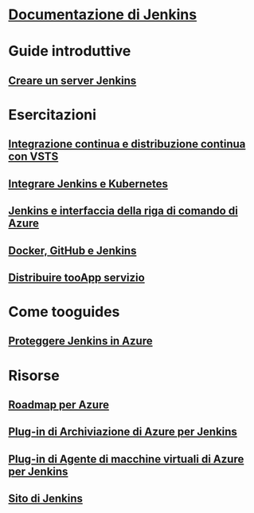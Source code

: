 # [Documentazione di Jenkins](index.md)
# Guide introduttive
## [Creare un server Jenkins](/azure/jenkins/install-jenkins-solution-template)
# Esercitazioni
## [Integrazione continua e distribuzione continua con VSTS](https://www.visualstudio.com/docs/build/apps/jenkins/build-deploy-jenkins)
## [Integrare Jenkins e Kubernetes](/azure/container-service/container-service-kubernetes-jenkins)
## [Jenkins e interfaccia della riga di comando di Azure](/azure/jenkins/execute-cli-jenkins-pipeline)
## [Docker, GitHub e Jenkins](/azure/virtual-machines/linux/tutorial-jenkins-github-docker-cicd)
## [Distribuire tooApp servizio](/azure/jenkins/deploy-Jenkins-app-service-plugin)
# Come tooguides
## [Proteggere Jenkins in Azure](https://jenkins.io/blog/2017/04/20/secure-jenkins-on-azure/)
# Risorse
## [Roadmap per Azure](https://azure.microsoft.com/roadmap/)
## [Plug-in di Archiviazione di Azure per Jenkins](https://plugins.jenkins.io/windows-azure-storage)
## [Plug-in di Agente di macchine virtuali di Azure per Jenkins](https://plugins.jenkins.io/azure-vm-agents)
## [Sito di Jenkins](https://jenkins.io/)

